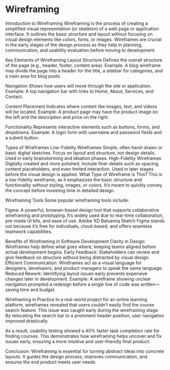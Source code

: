 # Wireframing

Introduction to Wireframing
Wireframing is the process of creating a simplified visual representation (or skeleton) of a web page or application interface. It outlines the basic structure and layout without focusing on visual design elements like colors, fonts, or images. Wireframes are crucial in the early stages of the design process as they help in planning, communication, and usability evaluation before moving to development.

Key Elements of Wireframing
Layout Structure
Defines the overall structure of the page (e.g., header, footer, content area).
Example: A blog wireframe may divide the page into a header for the title, a sidebar for categories, and a main area for blog posts.

Navigation
Shows how users will move through the site or application.
Example: A top navigation bar with links to Home, About, Services, and Contact.

Content Placement
Indicates where content like images, text, and videos will be located.
Example: A product page may have the product image on the left and the description and price on the right.

Functionality
Represents interactive elements such as buttons, forms, and dropdowns.
Example: A login form with username and password fields and a submit button.

Types of Wireframes
Low-Fidelity Wireframes
Simple, often hand-drawn or basic digital sketches.
Focus on layout and structure, not design details.
Used in early brainstorming and ideation phases.
High-Fidelity Wireframes
Digitally created and more polished.
Include finer details such as spacing, content placeholders, and even limited interaction.
Used in later stages before the visual design is applied.
What Type of Wireframe is This?
This is a low-fidelity wireframe, as it emphasizes the basic structure and functionality without styling, images, or colors. It’s meant to quickly convey the concept before investing time in detailed design.

Wireframing Tools
Some popular wireframing tools include:

Figma: A powerful, browser-based design tool that supports collaborative wireframing and prototyping. It’s widely used due to real-time collaboration, pre-made UI kits, and ease of use.
Adobe XD
Balsamiq
Sketch
Figma stands out because it’s free for individuals, cloud-based, and offers seamless teamwork capabilities.

Benefits of Wireframing in Software Development
Clarity in Design: Wireframes help define what goes where, keeping teams aligned before actual development begins.
Early Feedback: Stakeholders can review and give feedback on structure without being distracted by visual design.
Efficient Communication: Wireframes act as a visual language for designers, developers, and product managers to speak the same language.
Reduced Rework: Identifying layout issues early prevents expensive changes later in development.
Example: A wireframe showing unclear navigation prompted a redesign before a single line of code was written—saving time and budget.

Wireframing in Practice
In a real-world project for an online learning platform, wireframes revealed that users couldn’t easily find the course search feature. This issue was caught early during the wireframing stage. By relocating the search bar to a prominent header position, user navigation improved drastically.

As a result, usability testing showed a 40% faster task completion rate for finding courses. This demonstrates how wireframing helps uncover and fix issues early, ensuring a more intuitive and user-friendly final product.

Conclusion:
Wireframing is essential for turning abstract ideas into concrete layouts. It guides the design process, improves communication, and ensures the end product meets user needs.
